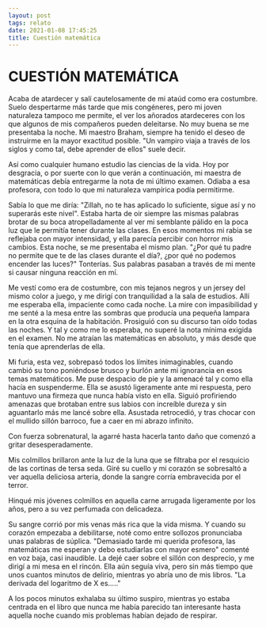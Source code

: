 ```yaml
---
layout: post
tags: relato
date: 2021-01-08 17:45:25
title: Cuestión matemática
---
```


# CUESTIÓN MATEMÁTICA

Acaba de atardecer y salí cautelosamente de mi ataúd como era costumbre. Suelo despertarme más tarde que mis congéneres, pero mi
joven naturaleza tampoco me permite, el ver los añorados atardeceres con los que algunos de mis compañeros pueden deleitarse. No muy buena se me presentaba la noche. Mi maestro Braham, siempre ha tenido el deseo de instruirme en la mayor exactitud posible. "Un vampiro viaja a través de los siglos y como tal, debe aprender de ellos" suele decir.

Así como cualquier humano estudio las ciencias de la vida. Hoy por desgracia, o por suerte con lo que verán a continuación, mi maestra de matemáticas debía entregarme la nota de mi último examen. Odiaba a esa profesora, con todo lo que mi naturaleza vampírica podía permitirme.

Sabía lo que me diría: "Zillah, no te has aplicado lo suficiente, sigue así y no superarás este nivel". Estaba harta de oir siempre las mismas palabras brotar de su boca atropelladamente al ver mi semblante pálido en la poca luz que le permitía tener durante las clases. En esos momentos mi rabia se reflejaba con mayor intensidad, y ella parecía percibir con horror mis cambios.
Esta noche, se me presentaba el mismo plan. "¿Por qué tu padre no permite que te de las clases durante el día?, ¿por qué no podemos encender las luces?" Tonterías. Sus palabras pasaban a través de mi mente si causar ninguna reacción en mí.

Me vestí como era de costumbre, con mis tejanos negros y un jersey del mismo color a juego, y me dirigí con tranquilidad a la sala de estudios. Allí me esperaba ella, impaciente como cada noche. La mire con impasibilidad y me senté a la mesa entre las sombras que producía una pequeña lampara en la otra esquina de la habitación. Prosiguió con su discurso tan oído todas las noches. Y tal y como me lo esperaba, no superé la nota mínima exigida en el examen. No me atraían las matemáticas en absoluto, y más desde que tenía que aprenderlas de ella.

Mi furia, esta vez, sobrepasó todos los límites inimaginables, cuando cambió su tono poniéndose brusco y burlón ante mi ignorancia en esos temas matemáticos. Me puse despacio de pie y la amenacé tal y como ella hacía en suspenderme. Ella se asustó ligeramente ante mi respuesta, pero mantuvo una firmeza que nunca había visto en ella. Siguió profiriendo amenazas que brotaban entre sus labios con increíble dureza y sin aguantarlo más me lancé sobre ella. Asustada retrocedió, y tras chocar con el mullido sillón barroco, fue a caer en mi abrazo infinito.

Con fuerza sobrenatural, la agarré hasta hacerla tanto daño que comenzó a gritar desesperadamente.

Mis colmillos brillaron ante la luz de la luna que se filtraba por el resquicio de las cortinas de tersa seda. Giré su cuello y mi corazón se sobresaltó a ver aquella deliciosa arteria, donde la sangre corría embravecida por el terror.

Hinqué mis jóvenes colmillos en aquella carne arrugada ligeramente por los años, pero a su vez perfumada con delicadeza.

Su sangre corrió por mis venas más rica que la vida misma. Y cuando su corazón empezaba a debilitarse, noté como entre sollozos pronunciaba unas palabras de súplica. "Demasiado tarde mi querida profesora, las matemáticas me esperan y debo estudiarlas con mayor esmero" comenté en voz baja, casi inaudible. La dejé caer sobre el sillón con desprecio, y me dirigí a mi mesa en el rincón. Ella aún seguía viva, pero sin más tiempo que unos cuantos minutos de delirio, mientras yo abría uno de mis libros. "La derivada del logaritmo de X es....."

A los pocos minutos exhalaba su último suspiro, mientras yo estaba centrada en el libro que nunca me había parecido tan interesante hasta aquella noche cuando mis problemas habían dejado de respirar.